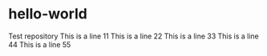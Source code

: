 # hello-world
Test repository
This is a line 11
This is a line 22
This is a line 33
This is a line 44
This is a line 55

